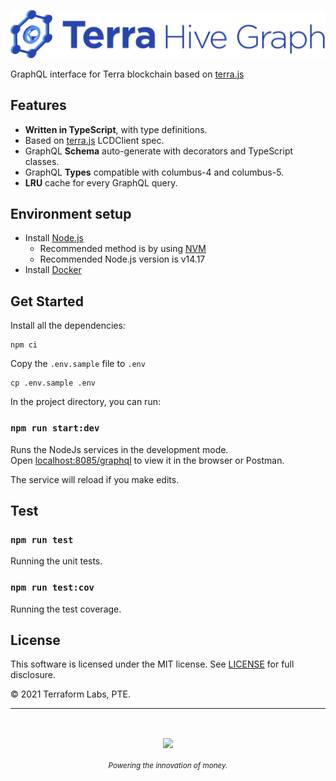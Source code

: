 ![logo](./assets/hivegraph_logo.png)

GraphQL interface for Terra blockchain based on [terra.js](https://github.com/terra-money/terra.js)

## Features

- **Written in TypeScript**, with type definitions.
- Based on [terra.js](https://github.com/terra-money/terra.js) LCDClient spec.
- GraphQL **Schema** auto-generate with decorators and TypeScript classes.
- GraphQL **Types** compatible with columbus-4 and columbus-5.
- **LRU** cache for every GraphQL query. 

## Environment setup

 - Install [Node.js](https://nodejs.org/)
   - Recommended method is by using [NVM](https://github.com/creationix/nvm)
   - Recommended Node.js version is v14.17
 - Install [Docker](https://docs.docker.com/get-docker/)

## Get Started

Install all the dependencies:

```
npm ci
```

Copy the `.env.sample` file to `.env`

```
cp .env.sample .env
```

In the project directory, you can run:

### `npm run start:dev`

Runs the NodeJs services in the development mode.\
Open [localhost:8085/graphql](http://localhost:8085/graphql) to view it in the browser or Postman.

The service will reload if you make edits.

## Test

### `npm run test`

Running the unit tests.

### `npm run test:cov`

Running the test coverage.

## License

This software is licensed under the MIT license. See [LICENSE](./LICENSE) for full disclosure.

© 2021 Terraform Labs, PTE.

<hr/>

<p>&nbsp;</p>
<p align="center">
    <a href="https://terra.money/"><img src="http://terra.money/logos/terra_logo.svg" align="center" width=200/></a>
</p>
<div align="center">
  <sub><em>Powering the innovation of money.</em></sub>
</div>
